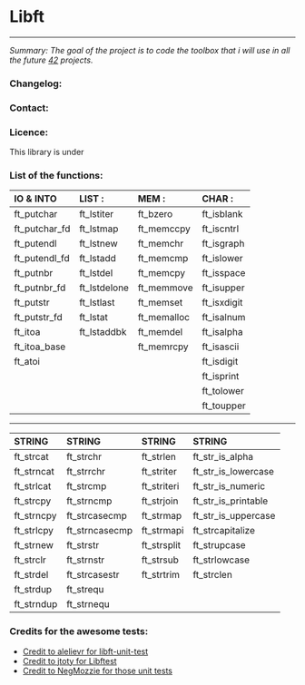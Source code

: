 # Libft

---
_Summary: The goal of the project is to code the toolbox that i will use in all the future [42](http://42.fr) projects._

### Changelog:

### Contact:

### Licence:
This library is under 

### List of the functions: 

| IO & INTO             | LIST :                | MEM :                 | CHAR :                |
| :-------------------- | :-------------------- | :-------------------- | :-------------------- |
| ft\_putchar           | ft\_lstiter           | ft\_bzero             | ft\_isblank           |
| ft\_putchar_fd        | ft\_lstmap            | ft\_memccpy           | ft\_iscntrl           |
| ft\_putendl           | ft\_lstnew            | ft\_memchr            | ft\_isgraph           |
| ft\_putendl_fd        | ft\_lstadd            | ft\_memcmp            | ft\_islower           |
| ft\_putnbr            | ft\_lstdel            | ft\_memcpy            | ft\_isspace           |
| ft\_putnbr_fd         | ft\_lstdelone         | ft\_memmove           | ft\_isupper           |
| ft\_putstr            | ft\_lstlast           | ft\_memset            | ft\_isxdigit          |
| ft\_putstr_fd         | ft\_lstat             | ft\_memalloc          | ft\_isalnum           |
| ft\_itoa              | ft\_lstaddbk          | ft\_memdel            | ft\_isalpha           |
| ft\_itoa_base         |                       | ft\_memrcpy           | ft\_isascii           |
| ft\_atoi              |                       |                       | ft\_isdigit           |
|                       |                       |                       | ft\_isprint           |
|                       |                       |                       | ft\_tolower           |
|                       |                       |                       | ft\_toupper           |

----

| STRING                | STRING                | STRING                | STRING                |
| :-------------------- | :-------------------- | :-------------------- | :-------------------- |
| ft\_strcat            | ft\_strchr            | ft\_strlen            | ft\_str\_is_alpha     |
| ft\_strncat           | ft\_strrchr           | ft\_striter           | ft\_str\_is_lowercase |
| ft\_strlcat           | ft\_strcmp            | ft\_striteri          | ft\_str\_is_numeric   |
| ft\_strcpy            | ft\_strncmp           | ft\_strjoin           | ft\_str\_is_printable |
| ft\_strncpy           | ft\_strcasecmp        | ft\_strmap            | ft\_str\_is_uppercase |
| ft\_strlcpy           | ft\_strncasecmp       | ft\_strmapi           | ft\_strcapitalize     |
| ft\_strnew            | ft\_strstr            | ft\_strsplit          | ft\_strupcase         |
| ft\_strclr            | ft\_strnstr           | ft\_strsub            | ft\_strlowcase        |
| ft\_strdel            | ft\_strcasestr        | ft\_strtrim           | ft\_strclen           |
| ft\_strdup            | ft\_strequ            |                       |                       |
| ft\_strndup           | ft\_strnequ           |                       |                       |

### Credits for the awesome tests: 
* [Credit to alelievr for libft-unit-test](https://github.com/alelievr/libft-unit-test)
* [Credit to jtoty for Libftest](https://github.com/jtoty/Libftest)
* [Credit to NegMozzie for those unit tests](https://github.com/NegMozzie/libft-test)
